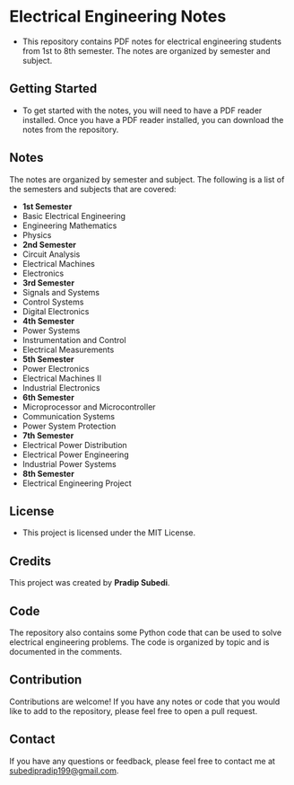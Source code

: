 # Electrical Engineering Notes
- This repository contains PDF notes for electrical engineering students from 1st to 8th semester. The notes are organized by semester and subject.
## Getting Started
- To get started with the notes, you will need to have a PDF reader installed. Once you have a PDF reader installed, you can download the notes from the repository.
## Notes
The notes are organized by semester and subject. The following is a list of the semesters and subjects that are covered:
- <b>1st Semester</b>
- Basic Electrical Engineering
- Engineering Mathematics
- Physics
- <b>2nd Semester</b>
- Circuit Analysis
- Electrical Machines
- Electronics
-  <b>3rd Semester</b>
- Signals and Systems
- Control Systems
- Digital Electronics
- <b>4th Semester</b>
- Power Systems
- Instrumentation and Control
- Electrical Measurements
- <b>5th Semester</b>
- Power Electronics
- Electrical Machines II
- Industrial Electronics
- <b>6th Semester</b>
- Microprocessor and Microcontroller
- Communication Systems
- Power System Protection
- <b>7th Semester</b>
- Electrical Power Distribution
- Electrical Power Engineering
- Industrial Power Systems
- <b>8th Semester</b>
- Electrical Engineering Project
## License
- This project is licensed under the MIT License.
## Credits
This project was created by <b>Pradip Subedi</b>.
## Code
The repository also contains some Python code that can be used to solve electrical engineering problems. The code is organized by topic and is documented in the comments.
## Contribution
Contributions are welcome! If you have any notes or code that you would like to add to the repository, please feel free to open a pull request.
## Contact
If you have any questions or feedback, please feel free to contact me at subedipradip199@gmail.com.
